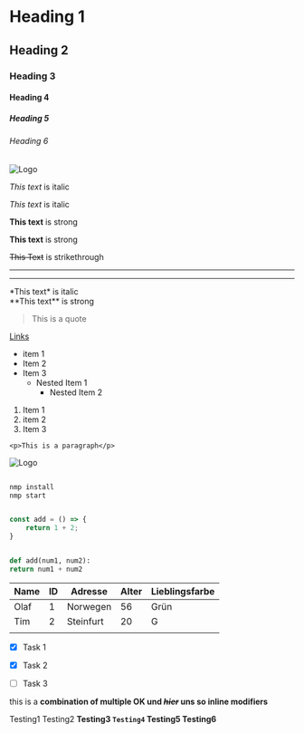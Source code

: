 <!-- Headings-->
# Heading 1
## Heading 2
### Heading 3
#### Heading 4
##### Heading 5
###### Heading 6

![Logo](https://staging.tsimg.cloud/60038-22141/82618e6674aec7e4f468435c7b04d7f1f265b9c6.png?_=1611759000 "Logo")

<!--Italics -->
*This text* is italic

_This text_ is italic

<!--Strong -->
**This text** is strong

__This text__ is strong

<!--Strikethrough -->
~~This Text~~ is strikethrough

<!-- Horizontal Rule-->

___
---

<!-- Escape-->
\*This text* is italic\
\*\*This text** is strong


<!-- Blockqutoe-->
> This is a quote

<!-- Link-->

[Links](https://www.labs.tobit.com "Tobit Homepage")




<!-- Unordered List-->
* item 1
* Item 2
* Item 3
    * Nested Item 1
        * Nested Item 2

<!-- Ordered List-->
1. Item 1
1. item 2
1. Item 3


<!-- -Inline Code Block-->
`<p>This is a paragraph</p>`

<!-- images-->

![Logo](https://staging.tsimg.cloud/60038-22141/82618e6674aec7e4f468435c7b04d7f1f265b9c6.png?_=1611759000 "Logo")

<!-- Github Markdown-->

<!-- Code Blocks-->
```bash

nmp install
nmp start

```

```javascript

const add = () => {
    return 1 + 2;
}

```

```python

def add(num1, num2):
return num1 + num2

```

<!-- Tables -->

| Name | ID | Adresse   | Alter | Lieblingsfarbe |
|------|----|-----------|-------|----------------|
| Olaf | 1  | Norwegen  | 56    | Grün           |
| Tim  | 2  | Steinfurt | 20    | G              |
|      |    |           |       |                |

<!-- https://www.tablesgenerator.com/markdown_tables-->

<!-- Task List-->
* [x] Task 1
* [x] Task 2
* [ ] Task 3


this is a **combination of multiple OK und *~~hier~~* uns so inline modifiers**





Testing1 Testing2 __Testing3 `Testing4` Testing5 Testing6__
